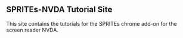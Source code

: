 ## SPRITEs-NVDA Tutorial Site
This site contains the tutorials for the SPRITEs chrome add-on for the screen reader NVDA.
